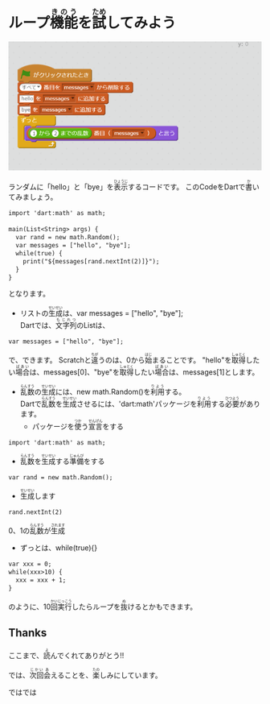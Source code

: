 # ループ<ruby>機能<rt>きのう</rt></ruby>を<ruby>試<rt>ため</rt></ruby>してみよう
![](v001.png)

ランダムに「hello」と「bye」を<ruby>表示<rt>ひょうじ</rt></ruby>するコードです。
このCodeをDartで<ruby>書<rt>か</rt></ruby>いてみましょう。

```
import 'dart:math' as math;

main(List<String> args) {
  var rand = new math.Random();
  var messages = ["hello", "bye"];
  while(true) {
    print("${messages[rand.nextInt(2)]}");
  }
}
```
となります。

- リストの<ruby>生成<rt>せいせい</rt></ruby>は、var messages = ["hello", "bye"];    
Dartでは、<ruby>文字列<rt>もじれつ</rt></ruby>のListは、
```
var messages = ["hello", "bye"];
```
で、できます。
Scratchと<ruby>違<rt>ちが<rt></ruby>うのは、0から<ruby>始<rt>はじ</rt></ruby>まることです。
"hello"を<ruby>取得<rt>しゅとく</rt></ruby>したい<ruby>場合<rt>ばあい</rt></ruby>は、messages[0]、"bye"を<ruby>取得<rt>しゅとく</rt></ruby>したい<ruby>場合<rt>ばあい</rt></ruby>は、messages[1]とします。

- <ruby>乱数<rt>らんすう</rt></ruby>の<ruby>生成<rt>せいせい</rt></ruby>には、new math.Random()を<ruby>利用<rt>りよう</rt></ruby>する。  
Dartで<ruby>乱数<rt>らんすう</rt></ruby>を<ruby>生成<rt>せいせい</rt></ruby>させるには、'dart:math'パッケージを<ruby>利用<rt>りよう</rt></ruby>する<ruby>必要<rt>ひつよう</rt></ruby>があります。  
  - パッケージを<ruby>使<rt>つか</rt></ruby>う<ruby>宣言<rt>せんげん</rt></ruby>をする
```
import 'dart:math' as math;
```
  - <ruby>乱数<rt>らんすう</rt></ruby>を<ruby>生成<rt>せいせい</rt></ruby>する<ruby>準備<rt>じゅんび</rt></ruby>をする
```
var rand = new math.Random();
```
  - <ruby>生成<rt>せいせい</rt></ruby>します  
```
rand.nextInt(2)
```
0、1の<ruby>乱数<rt>らんすう</rt></ruby>が<ruby>生成<rt>されます
- ずっとは、while(true){}
```
var xxx = 0;
while(xxx>10) {
  xxx = xxx + 1;
}
```
のように、10<ruby>回<rt>かい</rt></ruby><ruby>実行<rt>じっこう</rt></ruby>したらループを<ruby>抜<rt>ぬ</rt></ruby>けるとかもできます。


## Thanks

ここまで、<ruby>読<rt>よ</rt></ruby>んでくれてありがとう!!

では、<ruby>次回<rt>じかい</rt><ruby><ruby>会<rt>あ</rt></ruby>えることを、<ruby>楽<rt>たの</rt></ruby>しみにしています。

ではでは
